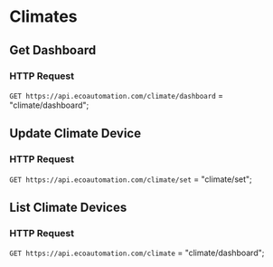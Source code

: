 # Climates
## Get Dashboard
### HTTP Request

`GET https://api.ecoautomation.com/climate/dashboard`
= "climate/dashboard";

## Update Climate Device
### HTTP Request

`GET https://api.ecoautomation.com/climate/set`
= "climate/set";

## List Climate Devices
### HTTP Request

`GET https://api.ecoautomation.com/climate`
= "climate/dashboard";
